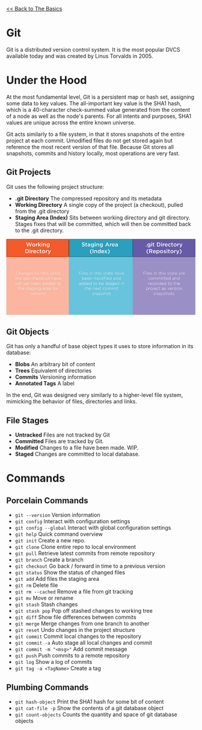 [<< Back to The Basics](index.md)

# Git
Git is a distributed version control system.  It is the most popular DVCS available today and was created by Linus Torvalds in 2005.

# Under the Hood
At the most fundamental level, Git is a persistent map or hash set, assigning some data to key values.  The all-important key value is the SHA1 hash, which is a 40-character check-summed value generated from the content of a node as well as the node's parents.  For all intents and purposes, SHA1 values are unique across the entire known universe.

Git acts similarly to a file system, in that it stores snapshots of the entire project at each commit.  Umodified files do not get stored again but reference the most recent version of that file.  Because Git stores all snapshots, commits and history locally, most operations are very fast.

## Git Projects
Git uses the following project structure:

- **.git Directory** The compressed repository and its metadata
- **Working Directory** A single copy of the project (a checkout), pulled from the .git directory
- **Staging Area (Index)** Sits between working directory and git directory. Stages fixes that will be committed, which will then be committed back to the .git directory.

![Merge](img/gitProject.png)

## Git Objects
Git has only a handful of base object types it uses to store information in its database:

- **Blobs** An arbitrary bit of content
- **Trees** Equivalent of directories
- **Commits** Versioning information
- **Annotated Tags** A label

In the end, Git was designed very similarly to a higher-level file system, mimicking the behavior of files, directories and links. 

## File Stages

- **Untracked** Files are not tracked by Git
- **Committed** Files are tracked by Git.
- **Modified** Changes to a file have been made.  WIP.
- **Staged** Changes are committed to local database.

# Commands

## Porcelain Commands
- `git --version` Version information
- `git config` Interact with configuration settings
- `git config --global` Interact with global configuration settings
- `git help` Quick command overview
- `git init` Create a new repo.
- `git clone` Clone entire repo to local environment
- `git pull` Retrieve latest commits from remote repository
- `git branch` Create a branch
- `git checkout` Go back / forward in time to a previous version
- `git status` Show the status of changed files
- `git add` Add files the staging area
- `git rm` Delete file
- `git rm --cached` Remove a file from git tracking
- `git mv` Move or rename
- `git stash` Stash changes
- `git stash pop` Pop off stashed changes to working tree
- `git diff` Show file differences between commits
- `git merge` Merge changes from one branch to another
- `git reset` Undo changes in the project structure
- `git commit` Commit local changes to the repository
- `git commit -a` Auto stage all local changes and commit
- `git commit -m "<msg>"` Add commit message
- `git push` Push commits to a remote repository
- `git log` Show a log of commits
- `git tag -a <TagName>` Create a tag

## Plumbing Commands
- `git hash-object` Print the SHA1 hash for some bit of content
- `git cat-file -p` Show the contents of a git database object
- `git count-objects` Counts the quantity and space of git database objects